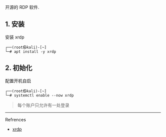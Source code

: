 开源的 RDP 软件.

## 1. 安装

安装 xrdp

```
┌──(root㉿kali)-[~]
└─# apt install -y xrdp
```

## 2. 初始化

配置开机自启

```shell
┌──(root㉿kali)-[~]
└─# systemctl enable --now xrdp
```

> 每个账户只允许有一处登录

---

Refrences

- [xrdp](https://www.xrdp.org/)

